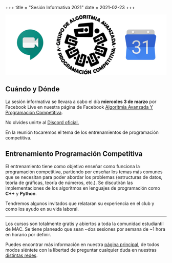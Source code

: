 +++
title = "Sesión Informativa 2021"
date = 2021-02-23
+++

![Sesión Informativa](/sesion_informativa.png "Sesión Informativa")

## Cuándo y Dónde
La sesión informativa se llevara a cabo el día **miercoles 3 de marzo** por Facebook Live en nuestra página de Facebook [Algoritmia Avanzada Y Programación Competitiva](https://www.facebook.com/programacioncompetitiva).

No olvides unirte al [Discord oficial.](https://discord.gg/EJKBpR2)
<!-- more -->

En la reunión tocaremos el tema de los entrenamientos de programación competitiva.

## Entrenamiento Programación Competitiva
El entrenamiento tiene como objetivo enseñar como funciona la programación competitiva, partiendo por enseñar los temas más comunes que se necesitan para poder abordar los problemas (estructuras de datos, teoría de gráficas, teoría de números, etc.). Se discutirán las implementaciones de los algoritmos en lenguajes de programación como **C++** y **Python**.

Tendremos algunos invitados que relataran su experiencia en el club y como los ayudo en su vida laboral.

-------------------------------------------------------------------------------

Los cursos son totalmente gratis y abiertos a toda la comunidad estudiantil de MAC.
Se tiene planeado que sean ~dos sesiones por semana de ~1 hora en horario por
definir. 

  Puedes encontrar más información en nuestra [página principal](https://club-de-algoritmia-acatlan-guapa.github.io/), de todos modos siéntete con la libertad de preguntar cualquier duda en nuestras [distintas redes](https://club-de-algoritmia-acatlan-guapa.github.io/contacto/).

